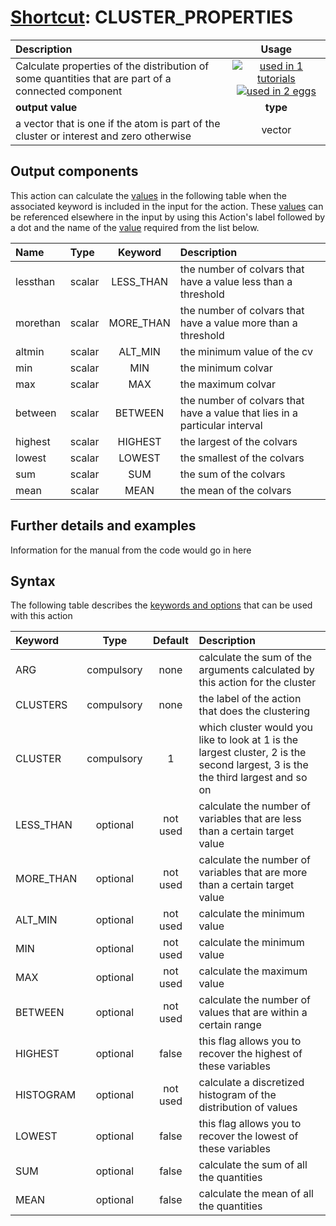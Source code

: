 # [Shortcut](shortcuts.md): CLUSTER_PROPERTIES

| Description    | Usage |
|:--------|:--------:|
| Calculate properties of the distribution of some quantities that are part of a connected component | [![used in 1 tutorials](https://img.shields.io/badge/tutorials-1-green.svg)](https://www.plumed-tutorials.org/browse.html?search=CLUSTER_PROPERTIES)[![used in 2 eggs](https://img.shields.io/badge/nest-2-green.svg)](https://www.plumed-nest.org/browse.html?search=CLUSTER_PROPERTIES)|
 | **output value** | **type** |
| a vector that is one if the atom is part of the cluster or interest and zero otherwise | vector |

## Output components

This action can calculate the [values](pecifying_arguments.html) in the following table when the associated keyword is included in the input for the action. These [values](pecifying_arguments.html) can be referenced elsewhere in the input by using this Action's label followed by a dot and the name of the [value](pecifying_arguments.html) required from the list below.

| Name | Type | Keyword | Description |
|:-------|:-----|:----:|:-------|
| lessthan | scalar | LESS_THAN | the number of colvars that have a value less than a threshold | 
| morethan | scalar | MORE_THAN | the number of colvars that have a value more than a threshold | 
| altmin | scalar | ALT_MIN | the minimum value of the cv | 
| min | scalar | MIN | the minimum colvar | 
| max | scalar | MAX | the maximum colvar | 
| between | scalar | BETWEEN | the number of colvars that have a value that lies in a particular interval | 
| highest | scalar | HIGHEST | the largest of the colvars | 
| lowest | scalar | LOWEST | the smallest of the colvars | 
| sum | scalar | SUM | the sum of the colvars | 
| mean | scalar | MEAN | the mean of the colvars | 


## Further details and examples 
Information for the manual from the code would go in here 
## Syntax 
The following table describes the [keywords and options](parsing.md) that can be used with this action 

| Keyword | Type | Default | Description |
|:-------|:----:|:-------:|:-----------|
| ARG | compulsory | none | calculate the sum of the arguments calculated by this action for the cluster |
| CLUSTERS | compulsory | none | the label of the action that does the clustering |
| CLUSTER | compulsory | 1 |  which cluster would you like to look at 1 is the largest cluster, 2 is the second largest, 3 is the the third largest and so on |
| LESS_THAN | optional | not used | calculate the number of variables that are less than a certain target value |
| MORE_THAN | optional | not used | calculate the number of variables that are more than a certain target value |
| ALT_MIN | optional | not used | calculate the minimum value |
| MIN | optional | not used | calculate the minimum value |
| MAX | optional | not used | calculate the maximum value |
| BETWEEN | optional | not used | calculate the number of values that are within a certain range |
| HIGHEST | optional | false |  this flag allows you to recover the highest of these variables |
| HISTOGRAM | optional | not used | calculate a discretized histogram of the distribution of values |
| LOWEST | optional | false |  this flag allows you to recover the lowest of these variables |
| SUM | optional | false |  calculate the sum of all the quantities |
| MEAN | optional | false |  calculate the mean of all the quantities |
